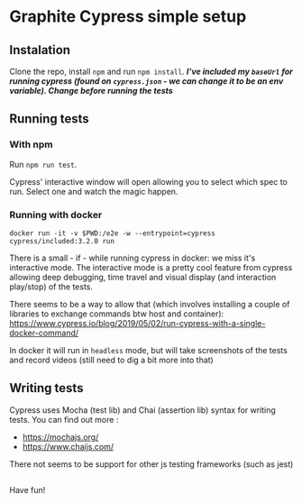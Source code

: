 # Graphite Cypress simple setup
## Instalation
Clone the repo, install `npm` and run `npm install`.
***I've included my `baseUrl` for running cypress (found on `cypress.json` - we can change it to be an env variable). Change before running the tests***

## Running tests
### With npm
Run `npm run test`.

Cypress' interactive window will open allowing you to select which spec to run. Select one and watch the magic happen.

### Running with docker
```
docker run -it -v $PWD:/e2e -w --entrypoint=cypress cypress/included:3.2.0 run
```

There is a small - if - while running cypress in docker: we miss it's interactive mode. The interactive mode is a pretty cool feature from cypress allowing deep debugging, time travel and visual display (and interaction play/stop) of the tests. 

There seems to be a way to allow that (which involves installing a couple of libraries to exchange commands btw host and container): 
https://www.cypress.io/blog/2019/05/02/run-cypress-with-a-single-docker-command/

In docker it will run in `headless` mode, but will take screenshots of the tests and record videos (still need to dig a bit more into that)

## Writing tests
Cypress uses Mocha (test lib) and Chai (assertion lib) syntax for writing tests. You can find out more :
- https://mochajs.org/
- https://www.chaijs.com/

There not seems to be support for other js testing frameworks (such as jest)

##
Have fun!